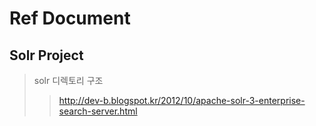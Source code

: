 Ref Document
=============
Solr Project 
-------------
> solr 디렉토리 구조
>> http://dev-b.blogspot.kr/2012/10/apache-solr-3-enterprise-search-server.html
